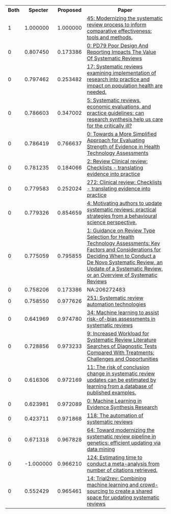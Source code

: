 <html><table><tr>
<th>Both</th>
<th>Specter</th>
<th>Proposed</th>
<th>Paper</th>
</tr>
<tr>
<td>1</td>
<td>1.000000</td>
<td>1.000000</td>
<td><a href="https://www.semanticscholar.org/paper/899f18f445ea39dedd504228a32c91ab24e71bdf">45: Modernizing the systematic review process to inform comparative effectiveness: tools and methods.</a></td>
</tr>
<tr>
<td>0</td>
<td>0.807450</td>
<td>0.173386</td>
<td><a href="https://www.semanticscholar.org/paper/71eca4818d6d9109836112da5f1235efcb39c7c8">0: PD79 Poor Design And Reporting Impacts The Value Of Systematic Reviews</a></td>
</tr>
<tr>
<td>0</td>
<td>0.797462</td>
<td>0.253482</td>
<td><a href="https://www.semanticscholar.org/paper/09f21d104fe8f8098b353030e596bbf7e8cbf2aa">17: Systematic reviews examining implementation of research into practice and impact on population health are needed.</a></td>
</tr>
<tr>
<td>0</td>
<td>0.786603</td>
<td>0.347002</td>
<td><a href="https://www.semanticscholar.org/paper/d53713c1ac9ee94143b5fbb8e82bf3d50d551aba">5: Systematic reviews, economic evaluations, and practice guidelines: can research synthesis help us care for the critically ill?</a></td>
</tr>
<tr>
<td>0</td>
<td>0.786419</td>
<td>0.766637</td>
<td><a href="https://www.semanticscholar.org/paper/fe13c95932f1f3485e83394b56cf27a2bd91831b">0: Towards a More Simplified Approach for Evaluating Strength of Evidence in Health Technology Assessments</a></td>
</tr>
<tr>
<td>0</td>
<td>0.781235</td>
<td>0.184066</td>
<td><a href="https://www.semanticscholar.org/paper/83e1ac4e2201122867812c709b58e160ba858ade">2: Review Clinical review: Checklists - translating evidence into practice</a></td>
</tr>
<tr>
<td>0</td>
<td>0.779583</td>
<td>0.252024</td>
<td><a href="https://www.semanticscholar.org/paper/ce7712402a44010a20e75bc64c1f2eb432bbec02">272: Clinical review: Checklists - translating evidence into practice</a></td>
</tr>
<tr>
<td>0</td>
<td>0.779326</td>
<td>0.854659</td>
<td><a href="https://www.semanticscholar.org/paper/0211a13332460e1445a8af8992d1aff6fe42a075">4: Motivating authors to update systematic reviews: practical strategies from a behavioural science perspective.</a></td>
</tr>
<tr>
<td>0</td>
<td>0.775059</td>
<td>0.795855</td>
<td><a href="https://www.semanticscholar.org/paper/e1e0867c5835652359f2471fed5d360117d88be7">1: Guidance on Review Type Selection for Health Technology Assessments: Key Factors and Considerations for Deciding When to Conduct a De Novo Systematic Review, an Update of a Systematic Review, or an Overview of Systematic Reviews</a></td>
</tr>
<tr>
<td>0</td>
<td>0.758206</td>
<td>0.173386</td>
<td>NA:206272483</td>
</tr>
<tr>
<td>0</td>
<td>0.758550</td>
<td>0.977626</td>
<td><a href="https://www.semanticscholar.org/paper/5f9e948be446694c925aad687973936cf18571a8">251: Systematic review automation technologies</a></td>
</tr>
<tr>
<td>0</td>
<td>0.641969</td>
<td>0.974780</td>
<td><a href="https://www.semanticscholar.org/paper/780ace0a5d9096a03ac9e797b961a589b3026515">34: Machine learning to assist risk-of-bias assessments in systematic reviews</a></td>
</tr>
<tr>
<td>0</td>
<td>0.728856</td>
<td>0.973233</td>
<td><a href="https://www.semanticscholar.org/paper/93b02cf51ea6518798b610abe60f869b86d18a69">9: Increased Workload for Systematic Review Literature Searches of Diagnostic Tests Compared With Treatments: Challenges and Opportunities</a></td>
</tr>
<tr>
<td>0</td>
<td>0.616306</td>
<td>0.972169</td>
<td><a href="https://www.semanticscholar.org/paper/56e05124ffe5567af9a2e4146e652b02b6a1c02c">11: The risk of conclusion change in systematic review updates can be estimated by learning from a database of published examples.</a></td>
</tr>
<tr>
<td>0</td>
<td>0.623981</td>
<td>0.972089</td>
<td><a href="https://www.semanticscholar.org/paper/4c8828ded8acf0293661f9466383bd8a7826f92a">0: Machine Learning in Evidence Synthesis Research</a></td>
</tr>
<tr>
<td>0</td>
<td>0.423711</td>
<td>0.971868</td>
<td><a href="https://www.semanticscholar.org/paper/3b2d3710ff216191904ea181bb1c3307de17c2e0">118: The automation of systematic reviews</a></td>
</tr>
<tr>
<td>0</td>
<td>0.671318</td>
<td>0.967828</td>
<td><a href="https://www.semanticscholar.org/paper/3cd74ba47376ddef505672d255a99917048ec1a5">64: Toward modernizing the systematic review pipeline in genetics: efficient updating via data mining</a></td>
</tr>
<tr>
<td>0</td>
<td>-1.000000</td>
<td>0.966210</td>
<td><a href="https://www.semanticscholar.org/paper/8fafdabcb7ee5512a617e31a3f6c0586536fcb38">124: Estimating time to conduct a meta-analysis from number of citations retrieved.</a></td>
</tr>
<tr>
<td>0</td>
<td>0.552429</td>
<td>0.965461</td>
<td><a href="https://www.semanticscholar.org/paper/2e8473deef6b67ff00abfb013753cb7554cfdd9f">14: Trial2rev: Combining machine learning and crowd-sourcing to create a shared space for updating systematic reviews</a></td>
</tr>
</table></html>
